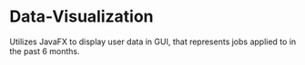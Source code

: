 # Data-Visualization
Utilizes JavaFX to display user data in GUI, that represents jobs applied to in the past 6 months.

